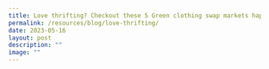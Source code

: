 ```yaml
---
title: Love thrifting? Checkout these 5 Green clothing swap markets happening in July
permalink: /resources/blog/love-thrifting/
date: 2023-05-16
layout: post
description: ""
image: ""
---
```

